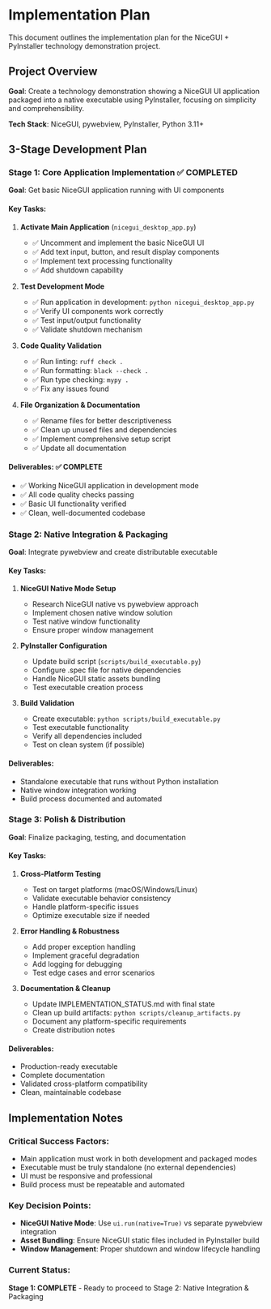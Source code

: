 # Implementation Plan

This document outlines the implementation plan for the NiceGUI + PyInstaller technology demonstration project.

## Project Overview

**Goal**: Create a technology demonstration showing a NiceGUI UI application packaged into a native executable using PyInstaller, focusing on simplicity and comprehensibility.

**Tech Stack**: NiceGUI, pywebview, PyInstaller, Python 3.11+

## 3-Stage Development Plan

### Stage 1: Core Application Implementation ✅ COMPLETED
**Goal**: Get basic NiceGUI application running with UI components

#### Key Tasks:
1. **Activate Main Application** (`nicegui_desktop_app.py`)
   - ✅ Uncomment and implement the basic NiceGUI UI
   - ✅ Add text input, button, and result display components  
   - ✅ Implement text processing functionality
   - ✅ Add shutdown capability

2. **Test Development Mode**
   - ✅ Run application in development: `python nicegui_desktop_app.py`
   - ✅ Verify UI components work correctly
   - ✅ Test input/output functionality
   - ✅ Validate shutdown mechanism

3. **Code Quality Validation**
   - ✅ Run linting: `ruff check .`
   - ✅ Run formatting: `black --check .`
   - ✅ Run type checking: `mypy .`
   - ✅ Fix any issues found

4. **File Organization & Documentation**
   - ✅ Rename files for better descriptiveness
   - ✅ Clean up unused files and dependencies
   - ✅ Implement comprehensive setup script
   - ✅ Update all documentation

#### Deliverables: ✅ COMPLETE
- ✅ Working NiceGUI application in development mode
- ✅ All code quality checks passing
- ✅ Basic UI functionality verified
- ✅ Clean, well-documented codebase

### Stage 2: Native Integration & Packaging
**Goal**: Integrate pywebview and create distributable executable

#### Key Tasks:
1. **NiceGUI Native Mode Setup**
   - Research NiceGUI native vs pywebview approach
   - Implement chosen native window solution
   - Test native window functionality  
   - Ensure proper window management

2. **PyInstaller Configuration**
   - Update build script (`scripts/build_executable.py`)
   - Configure .spec file for native dependencies
   - Handle NiceGUI static assets bundling
   - Test executable creation process

3. **Build Validation**
   - Create executable: `python scripts/build_executable.py`
   - Test executable functionality
   - Verify all dependencies included
   - Test on clean system (if possible)

#### Deliverables:
- Standalone executable that runs without Python installation
- Native window integration working
- Build process documented and automated

### Stage 3: Polish & Distribution
**Goal**: Finalize packaging, testing, and documentation

#### Key Tasks:
1. **Cross-Platform Testing**
   - Test on target platforms (macOS/Windows/Linux)
   - Validate executable behavior consistency
   - Handle platform-specific issues
   - Optimize executable size if needed

2. **Error Handling & Robustness**
   - Add proper exception handling
   - Implement graceful degradation
   - Add logging for debugging
   - Test edge cases and error scenarios

3. **Documentation & Cleanup**
   - Update IMPLEMENTATION_STATUS.md with final state
   - Clean up build artifacts: `python scripts/cleanup_artifacts.py`
   - Document any platform-specific requirements
   - Create distribution notes

#### Deliverables:
- Production-ready executable
- Complete documentation
- Validated cross-platform compatibility
- Clean, maintainable codebase

## Implementation Notes

### Critical Success Factors:
- Main application must work in both development and packaged modes
- Executable must be truly standalone (no external dependencies)
- UI must be responsive and professional
- Build process must be repeatable and automated

### Key Decision Points:
- **NiceGUI Native Mode**: Use `ui.run(native=True)` vs separate pywebview integration
- **Asset Bundling**: Ensure NiceGUI static files included in PyInstaller build
- **Window Management**: Proper shutdown and window lifecycle handling

### Current Status:
**Stage 1: COMPLETE** - Ready to proceed to Stage 2: Native Integration & Packaging
